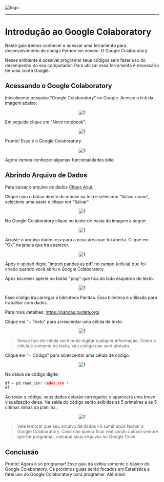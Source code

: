 ![logo](https://i.ibb.co/YthtbLh/Giifff-mid.gif)
***
# Introdução ao Google Colaboratory
Neste guia iremos conhecer e acessar uma ferramenta para desenvolvimento de código Python em núvem. O Google Colaboratory.

Nesse ambiente é possível programar seus códigos sem fazer uso do desempenho do seu computador. Para utilizar essa ferramenta é necessário ter uma conta Google.

## Acessando o Google Colaboratory
Inicialmente pesquise "Google Colaboratory" no Google. Acesse o link da imagem abaixo:

<p align="center">
  <img src="https://i.ibb.co/PzpvrWr/collab1.png" alt="1"/>
</p>

Em seguida clique em "Novo notebook".

<p align="center">
  <img src="https://i.ibb.co/fFrFZYc/collab2.png" alt="1"/>
</p>

Pronto! Esse é o Google Colaboratory.

<p align="center">
  <img src="https://i.ibb.co/3CX1H9t/collab3.png" alt="1"/>
</p>

Agora iremos conhecer algumas funcionalidades dele.

## Abrindo Arquivo de Dados
Para baixar o arquivo de dados [Clique Aqui](https://github.com/Wreef/EstatisticaDeDados/raw/main/Introdu%C3%A7%C3%A3o%20ao%20Google%20Colaboratory/dados.csv).

Clique com o botao direito do mouse na tela e selecione "Salvar como", selecione uma paste e clique em "Salvar".

<p align="center">
  <img src="https://i.ibb.co/pxb6y87/collab4.png" alt="1"/>
</p>

No Google Colaboratory clique no ícone de pasta da imagem a seguir:

<p align="center">
  <img src="https://i.ibb.co/V350Y2Y/collab5.png" alt="1"/>
</p>

Arraste o arquivo dados.csv para a nova área que foi aberta. Clique em "Ok" na janela que irá aparecer.

<p align="center">
  <img src="https://i.ibb.co/Sc7xbsx/collab6.png" alt="1"/>
</p>

Após o upload digite "import pandas as pd" no campo (célula) que foi criado quando você abriu o Google Colaboratory.

Após escrever aperte no botão "play" que fica do lado esquerdo do texto.

<p align="center">
  <img src="https://i.ibb.co/cYCmcwr/collab7.png" alt="1"/>
</p>

Esse código irá carregar a biblioteca Pandas. Essa bilioteca é utilizada para trabalhar com dados.

Para mais detalhes: https://pandas.pydata.org/

Clique em "+ Texto" para acrescentar uma célula de texto.

<p align="center">
  <img src="https://i.ibb.co/pw2PppX/collab8.png" alt="1"/>
</p>

> Nesse tipo de célula você pode digitar qualquer informação. Como a célula é somente de texto, seu código nao será afetado.

Clique em "+ Código" para acrescentar uma célula de código.

<p align="center">
  <img src="https://i.ibb.co/KXDPL5R/collab9.png" alt="1"/>
</p>

Na célula de código digite:

```cpp
df = pd.read_csv('dados.csv')
df
```

Ao rodar o código, seus dados estarão carregados e aparecerá uma breve visualização deles. Na saída do código serão exibidas as 5 primeiras e as 5 últimas linhas da planilha.

<p align="center">
  <img src="https://i.ibb.co/2vP0G60/collab10.png" alt="1"/>
</p>

> Vale lembrar que seu arquivo de dados irá sumir após fechar o Google Colaboratory. Caso não queira ficar realizando upload sempre que for programar, coloque seus arquivos no Google Drive.

## Conclusão
Pronto! Agora é só programar!
Esse guia irá exibiu somente o básico do Google Colaboratory. Os próximos guias serão focados em Estatística e farei uso do Google Colaboratory para programar.
Até mais!
